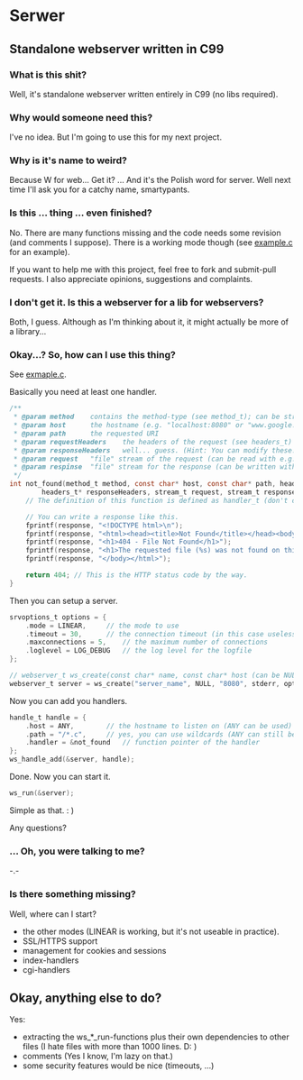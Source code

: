 # Serwer
## Standalone webserver written in C99

### What is this shit?
Well, it's standalone webserver written entirely in C99 (no libs required).

### Why would someone need this?
I've no idea. But I'm going to use this for my next project.

### Why is it's name to weird?
Because W for web... Get it? ... And it's the Polish word for server. 
Well next time I'll ask you for a catchy name, smartypants.

### Is this ... thing ... even finished?
No. There are many functions missing and the code needs some revision (and comments I suppose).
There is a working mode though (see [example.c](example.c) for an example).

If you want to help me with this project, feel free to fork and submit-pull requests. 
I also appreciate opinions, suggestions and complaints.

### I don't get it. Is this a webserver for a lib for webservers?
Both, I guess. Although as I'm thinking about it, it might actually be more of a library...

### Okay...? So, how can I use this thing?

See [exmaple.c](example.c).

Basically you need at least one handler.
```c
/**
 * @param method	contains the method-type (see method_t); can be stringified with const char* ws_strm(method_t)
 * @param host		the hostname (e.g. "localhost:8080" or "www.google.com")
 * @param path		the requested URI
 * @param requestHeaders	the headers of the request (see headers_t)
 * @param responseHeaders	well... guess. (Hint: You can modify these.)
 * @param request	"file" stream of the request (can be read with e.g. fscanf(2))
 * @param respinse	"file" stream for the response (can be written with w.g. fprintf(2))
 */
int not_found(method_t method, const char* host, const char* path, headers_t requestHeaders, 
		headers_t* responseHeaders, stream_t request, stream_t response) {
	// The definition of this function is defined as handler_t (don't confuse with handle_t) in /webserver.h.

	// You can write a response like this.
	fprintf(response, "<!DOCTYPE html>\n");
	fprintf(response, "<html><head><title>Not Found</title></head><body>");
	fprintf(response, "<h1>404 - File Not Found</h1>");
	fprintf(response, "<h1>The requested file (%s) was not found on this server.</h1>", path);
	fprintf(response, "</body></html>");

	return 404;	// This is the HTTP status code by the way.
}
```

Then you can setup a server.
```c
srvoptions_t options = {
	.mode = LINEAR,		// the mode to use
	.timeout = 30,		// the connection timeout (in this case useless, because of LINEAR)
	.maxconnections = 5,	// the maximum number of connections
	.loglevel = LOG_DEBUG	// the log level for the logfile
};

// webserver_t ws_create(const char* name, const char* host (can be NULL for default), const char* port, FILE* logfile, srvoptions_t options);
webserver_t server = ws_create("server_name", NULL, "8080", stderr, options);
```

Now you can add you handlers.
```c
handle_t handle = {
	.host = ANY,		// the hostname to listen on (ANY can be used)
	.path = "/*.c",		// yes, you can use wildcards (ANY can still be used)
	.handler = &not_found	// function pointer of the handler
};
ws_handle_add(&server, handle);
```

Done. Now you can start it.
```c
ws_run(&server);
```

Simple as that. : )

Any questions?

### ... Oh, you were talking to me?
-.- 

### Is there something missing?
Well, where can I start?

- the other modes (LINEAR is working, but it's not useable in practice).
- SSL/HTTPS support
- management for cookies and sessions
- index-handlers
- cgi-handlers

## Okay, anything else to do?
Yes:

- extracting the ws_*_run-functions plus their own dependencies to other files (I hate files with more than 1000 lines. D: )
- comments (Yes I know, I'm lazy on that.)
- some security features would be nice (timeouts, ...)
